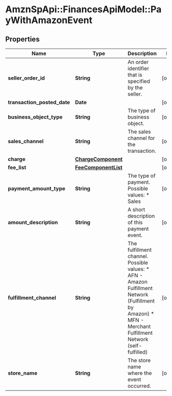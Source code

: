 # AmznSpApi::FinancesApiModel::PayWithAmazonEvent

## Properties
Name | Type | Description | Notes
------------ | ------------- | ------------- | -------------
**seller_order_id** | **String** | An order identifier that is specified by the seller. | [optional] 
**transaction_posted_date** | **Date** |  | [optional] 
**business_object_type** | **String** | The type of business object. | [optional] 
**sales_channel** | **String** | The sales channel for the transaction. | [optional] 
**charge** | [**ChargeComponent**](ChargeComponent.md) |  | [optional] 
**fee_list** | [**FeeComponentList**](FeeComponentList.md) |  | [optional] 
**payment_amount_type** | **String** | The type of payment.  Possible values:  * Sales | [optional] 
**amount_description** | **String** | A short description of this payment event. | [optional] 
**fulfillment_channel** | **String** | The fulfillment channel.  Possible values:  * AFN - Amazon Fulfillment Network (Fulfillment by Amazon)  * MFN - Merchant Fulfillment Network (self-fulfilled) | [optional] 
**store_name** | **String** | The store name where the event occurred. | [optional] 


